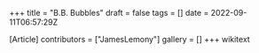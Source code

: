 +++
title = "B.B. Bubbles"
draft = false
tags = []
date = 2022-09-11T06:57:29Z

[Article]
contributors = ["JamesLemony"]
gallery = []
+++
wikitext